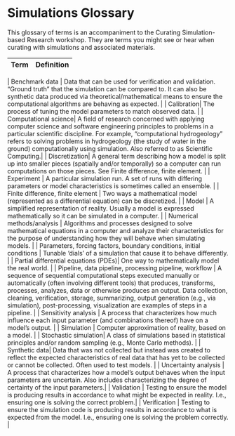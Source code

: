 # Simulations Glossary

This glossary of terms is an accompaniment to the Curating
Simulation-based Research workshop. They are terms you might see or hear
when curating with simulations and associated materials.

| **Term** | **Definition** |
|----------|----------------|

| Benchmark data  | Data that can be used for verification and validation. “Ground truth” that the simulation can be compared to. It can also be synthetic data produced via theoretical/mathematical means to ensure the computational algorithms are behaving as expected. |
| Calibration| The process of tuning the model parameters to match observed data. |
| Computational science| A field of research concerned with applying computer science and software engineering principles to problems in a particular scientific discipline. For example, “computational hydrogeology” refers to solving problems in hydrogeology (the study of water in the ground) computationally using simulation. Also referred to as Scientific Computing.|
| Discretization| A general term describing how a model is split up into smaller pieces (spatially and/or temporally) so a computer can run computations on those pieces. See Finite difference, finite element.  |
| Experiment | A particular simulation run. A set of runs with differing parameters or model characteristics is sometimes called an ensemble. |
| Finite difference, finite element    | Two ways a mathematical model (represented as a differential equation) can be discretized.   |
| Model      | A simplified representation of reality. Usually a model is expressed mathematically so it can be simulated in a computer.    |
| Numerical methods/analysis    | Algorithms and processes designed to solve mathematical equations in a computer and analyze their characteristics for the purpose of understanding how they will behave when simulating models. |
| Parameters, forcing factors, boundary conditions, initial conditions | Tunable ‘dials’ of a simulation that cause it to behave differently. |
| Partial differential equations (PDEs)| One way to mathematically model the real world.    |
| Pipeline, data pipeline, processing pipeline, workflow | A sequence of sequential computational steps executed manually or automatically (often involving different tools) that produces, transforms, processes, analyzes, data or otherwise produces an output. Data collection, cleaning, verification, storage, summarizing, output generation (e.g., via simulation), post-processing, visualization are examples of steps in a pipeline. |
| Sensitivity analysis | A process that characterizes how much influence each input parameter (and combinations thereof) have on a model’s output.    |
| Simulation | Computer approximation of reality, based on a model. |
| Stochastic simulation| A class of simulations based in statistical principles and/or random sampling (e.g., Monte Carlo methods).   |
| Synthetic data| Data that was not collected but instead was created to reflect the expected characteristics of real data that has yet to be collected or cannot be collected. Often used to test models. |
| Uncertainty analysis | A process that characterizes how a model’s output behaves when the input parameters are uncertain. Also includes characterizing the degree of certainty of the input parameters.|
| Validation | Testing to ensure the model is producing results in accordance to what might be expected in reality. I.e., ensuring one is solving the correct problem.|
| Verification  | Testing to ensure the simulation code is producing results in accordance to what is expected from the model. I.e., ensuring one is solving the problem correctly.      |
